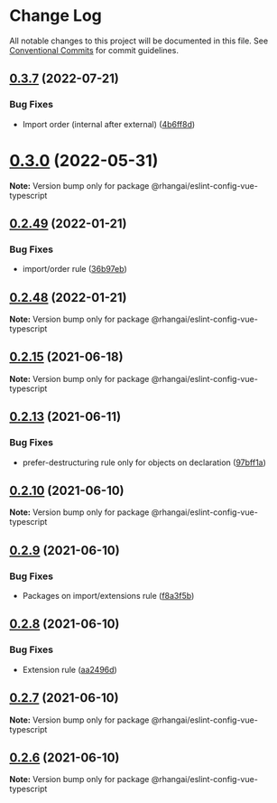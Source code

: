# Change Log

All notable changes to this project will be documented in this file.
See [Conventional Commits](https://conventionalcommits.org) for commit guidelines.

## [0.3.7](https://github.com/rhangai/node-web-packages/compare/v0.3.6...v0.3.7) (2022-07-21)


### Bug Fixes

* Import order (internal after external) ([4b6ff8d](https://github.com/rhangai/node-web-packages/commit/4b6ff8db1d4c15d7c46b2ac2b9df33c75c889a6b))





# [0.3.0](https://github.com/rhangai/node-web-packages/compare/v0.2.51...v0.3.0) (2022-05-31)

**Note:** Version bump only for package @rhangai/eslint-config-vue-typescript





## [0.2.49](https://github.com/rhangai/node-web-packages/compare/v0.2.48...v0.2.49) (2022-01-21)


### Bug Fixes

* import/order rule ([36b97eb](https://github.com/rhangai/node-web-packages/commit/36b97eb3799a537732843aa2ad86448a3bbec9c9))





## [0.2.48](https://github.com/rhangai/node-web-packages/compare/v0.2.47...v0.2.48) (2022-01-21)

**Note:** Version bump only for package @rhangai/eslint-config-vue-typescript





## [0.2.15](https://github.com/rhangai/node-web-packages/compare/v0.2.14...v0.2.15) (2021-06-18)

**Note:** Version bump only for package @rhangai/eslint-config-vue-typescript





## [0.2.13](https://github.com/rhangai/node-web-packages/compare/v0.2.12...v0.2.13) (2021-06-11)


### Bug Fixes

* prefer-destructuring rule only for objects on declaration ([97bff1a](https://github.com/rhangai/node-web-packages/commit/97bff1ae3b812888356f0405a9da90f25f2bffcd))





## [0.2.10](https://github.com/rhangai/node-web-packages/compare/v0.2.9...v0.2.10) (2021-06-10)

**Note:** Version bump only for package @rhangai/eslint-config-vue-typescript





## [0.2.9](https://github.com/rhangai/node-web-packages/compare/v0.2.8...v0.2.9) (2021-06-10)


### Bug Fixes

* Packages on import/extensions rule ([f8a3f5b](https://github.com/rhangai/node-web-packages/commit/f8a3f5ba0b33495629d300a4ca2b977dc0e9e178))





## [0.2.8](https://github.com/rhangai/node-web-packages/compare/v0.2.7...v0.2.8) (2021-06-10)


### Bug Fixes

* Extension rule ([aa2496d](https://github.com/rhangai/node-web-packages/commit/aa2496dc6dd7393639241774007858a9395e6e37))





## [0.2.7](https://github.com/rhangai/node-web-packages/compare/v0.2.6...v0.2.7) (2021-06-10)

**Note:** Version bump only for package @rhangai/eslint-config-vue-typescript





## [0.2.6](https://github.com/rhangai/node-web-packages/compare/v0.2.5...v0.2.6) (2021-06-10)

**Note:** Version bump only for package @rhangai/eslint-config-vue-typescript
